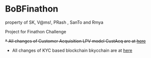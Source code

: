 # BoBFinathon
property of SK, V@ms!, PRash , SanTo and Rmya

Project for Finathon Challenge

~~* All changes of Customer Acquisition LPV model CustAcq are at [here](https://github.com/a2un/BoBFinathon/tree/CustAcq)~~

* All changes of KYC based blockchain bkycchain are at [here](https://github.com/a2un/BoBFinathon/tree/bkcKYC)
